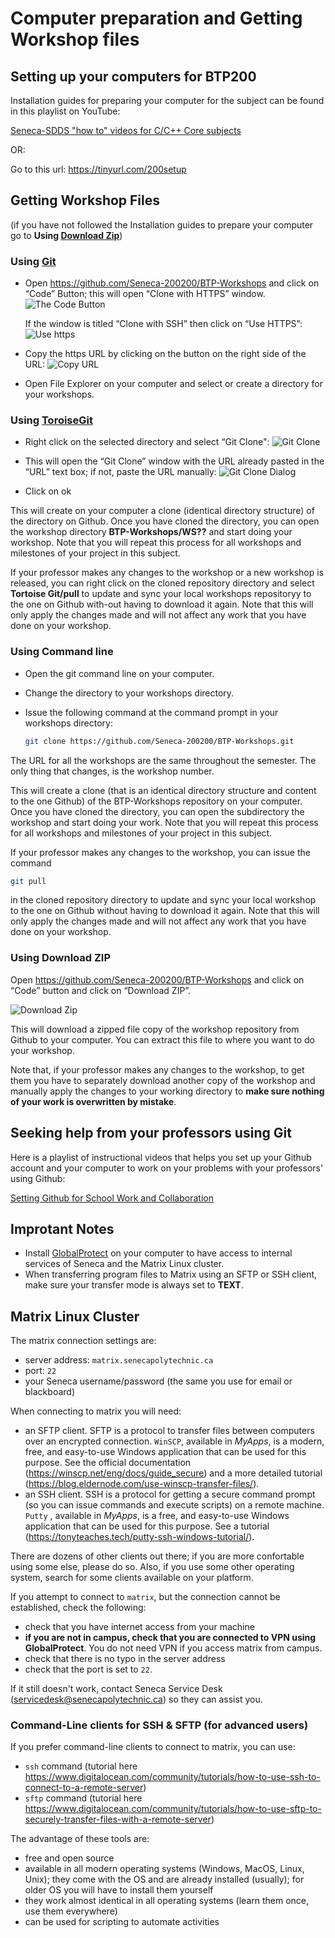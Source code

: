 ﻿# Computer preparation and Getting Workshop files

## Setting up your computers for BTP200

Installation guides for preparing your computer for the subject can be found in this playlist on YouTube:

[Seneca-SDDS "how to" videos for C/C++ Core subjects](https://www.youtube.com/playlist?list=PLxB4x6RkylosAh1of4FnX7-g2fk0MUeyc)

OR:

Go to this url: https://tinyurl.com/200setup


## Getting Workshop Files

(if you have not followed the Installation guides to prepare your computer go to **Using [Download Zip](#using-download-zip)**)

### Using [Git](https://git-scm.com/download/win)

- Open https://github.com/Seneca-200200/BTP-Workshops and click on “Code” Button; this will open “Clone with HTTPS” window.
![The Code Button](images/code.png)

  If the window is titled “Clone with SSH” then click on “Use HTTPS”:
  ![Use https](images/usehttps.png)

- Copy the https URL by clicking on the button on the right side of the URL:
    ![Copy URL](images/copyurl.png)

- Open File Explorer on your computer and select or create a directory for your workshops.

### Using [ToroiseGit](https://tortoisegit.org/download/)

- Right click on the selected directory and select “Git Clone":
    ![Git Clone](images/gitclone.png)

- This will open the “Git Clone” window with the URL already pasted in the “URL” text box; if not, paste the URL manually:
    ![Git Clone Dialog](images/gitcloneDialog.png)

- Click on ok

This will create on your computer a clone (identical directory structure) of the directory on Github.  Once you have cloned the directory, you can open the workshop directory **BTP-Workshops/WS??** and start doing your workshop. Note that you will repeat this process for all workshops and milestones of your project in this subject.

If your professor makes any changes to the workshop or a new workshop is released, you can right click on the cloned repository directory and select **Tortoise Git/pull** to update and sync your local workshops repositoryy to the one on Github with-out having to download it again. Note that this will only apply the changes made and will not affect any work that you have done on your workshop.

### Using Command line

- Open the git command line on your computer.
- Change the directory to your workshops directory.
- Issue the following command at the command prompt in your workshops directory:

  ``` bash
  git clone https://github.com/Seneca-200200/BTP-Workshops.git
  ```

The URL for all the workshops are the same throughout the semester. The only thing that changes, is the workshop number.

This will create a clone (that is an identical directory structure and content to the one Github) of the BTP-Workshops repository on your computer.  Once you have cloned the directory, you can open the subdirectory the workshop and start doing your work. Note that you will repeat this process for all workshops and milestones of your project in this subject.

If your professor makes any changes to the workshop, you can issue the command

  ```bash
  git pull
  ```

in the cloned repository directory to update and sync your local workshop to the one on Github without having to download it again. Note that this will only apply the changes made and will not affect any work that you have done on your workshop.

### Using Download ZIP

Open https://github.com/Seneca-200200/BTP-Workshops and click on “Code” button and click on “Download ZIP”.

  ![Download Zip](images/downloadzip.png)

This will download a zipped file copy of the workshop repository from Github to your computer. You can extract this file to where you want to do your workshop.

Note that, if your professor makes any changes to the workshop, to get them you have to separately download another copy of the workshop and manually apply the changes to your working directory to **make sure nothing of your work is overwritten by mistake**.


## Seeking help from your professors using Git

Here is a playlist of instructional videos that helps you set up your Github account and your computer to work on your problems with your professors' using Github:

[Setting Github for School Work and Collaboration](https://www.youtube.com/playlist?list=PLxB4x6RkylotpVj3V33D4Q28emnh6yiit)

## Improtant Notes

- Install [GlobalProtect](https://students.senecapolytechnic.ca/spaces/186/it-services/wiki/view/1024/vpn) on your computer to have access to internal services of Seneca and the Matrix Linux cluster.
- When transferring program files to Matrix using an SFTP or SSH client, make sure your transfer mode is always set to **TEXT**.


## Matrix Linux Cluster

The matrix connection settings are:
- server address: `matrix.senecapolytechnic.ca`
- port: `22`
- your Seneca username/password (the same you use for email or blackboard)

When connecting to matrix you will need:
- an SFTP client. SFTP is a protocol to transfer files between computers over an encrypted connection. `WinSCP`, available in *MyApps*, is a modern, free, and easy-to-use Windows application that can be used for this purpose. See the official documentation (https://winscp.net/eng/docs/guide_secure) and a more detailed tutorial (https://blog.eldernode.com/use-winscp-transfer-files/).
- an SSH client. SSH is a protocol for getting a secure command prompt (so you can issue commands and execute scripts) on a remote machine.  `Putty` , available in *MyApps*, is a free, and easy-to-use Windows application that can be used for this purpose. See a tutorial (https://tonyteaches.tech/putty-ssh-windows-tutorial/).

There are dozens of other clients out there; if you are more confortable using some else, please do so. Also, if you use some other operating system, search for some clients available on your platform.

If you attempt to connect to `matrix`, but the connection cannot be established, check the following:
- check that you have internet access from your machine
- **if you are not in campus, check that you are connected to VPN using GlobalProtect**. You do not need VPN if you access matrix from campus.
- check that there is no typo in the server address
- check that the port is set to `22`.

If it still doesn't work, contact Seneca Service Desk (servicedesk@senecapolytechnic.ca) so they can assist you.



### Command-Line clients for SSH & SFTP (for advanced users)

If you prefer command-line clients to connect to matrix, you can use:
- `ssh` command (tutorial here https://www.digitalocean.com/community/tutorials/how-to-use-ssh-to-connect-to-a-remote-server)
- `sftp` command (tutorial here https://www.digitalocean.com/community/tutorials/how-to-use-sftp-to-securely-transfer-files-with-a-remote-server)

The advantage of these tools are:
- free and open source
- available in all modern operating systems (Windows, MacOS, Linux, Unix); they come with the OS and are already installed (usually); for older OS you will have to install them yourself
- they work almost identical in all operating systems (learn them once, use them everywhere)
- can be used for scripting to automate activities
